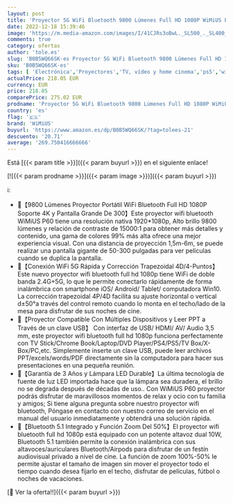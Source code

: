 ```yaml
---
layout: post
title: 'Proyector 5G WiFi Bluetooth 9800 Lúmenes Full HD 1080P WiMiUS Proyector 4K Soporte Ajuste 4D Función Zoom 50% Proyector WiFi Portátil Cine en Casa para Teléfono TV Stick/Box PS5 HDMI USB AV'
date: 2022-12-18 15:39:46
image: 'https://m.media-amazon.com/images/I/41CJRs3oBwL._SL500_._SL400_.jpg'
comments: true
category: ofertas
author: 'tole.es'
slug: 'B0B5WQ66SK-es Proyector 5G WiFi Bluetooth 9800 Lúmenes Full HD 1080P...'
sku: 'B0B5WQ66SK-es'
tags: [ 'Electrónica','Proyectores','TV, vídeo y home cinema','ps5','wimius','🇪🇸', ]
actualPrice: 218.05 EUR
currency: EUR
price: 218.05
comparePrice: 275.02 EUR
prodname: 'Proyector 5G WiFi Bluetooth 9800 Lúmenes Full HD 1080P WiMiUS Proyector 4K Soporte Ajuste 4D Función Zoom 50% Proyector WiFi Portátil Cine en Casa para Teléfono TV Stick/Box PS5 HDMI USB AV'
country: 'es'
flag: '🇪🇸'
brand: 'WiMiUS'
buyurl: 'https://www.amazon.es/dp/B0B5WQ66SK/?tag=tolees-21'
descuento: '20.71'
average: '269.750416666666'
---
```


Está [{{< param title >}}]({{< param buyurl >}}) en el siguiente enlace!

[![{{< param prodname >}}]({{< param image >}})]({{< param buyurl >}})

ℹ️:

- 💖【9800 Lúmenes Proyector Portátil WiFi Bluetooth Full HD 1080P Soporte 4K y Pantalla Grande De 300】Este proyector wifi bluetooth WiMiUS P60 tiene una resolución nativa 1920*1080p, Alto brillo 9800 lúmenes y relación de contraste de 15000:1 para obtener más detalles y contenido, una gama de colores 99% más alta ofrece una mejor experiencia visual. Con una distancia de proyección 1,5m-6m, se puede realizar una pantalla gigante de 50-300 pulgadas para ver películas cuando se duplica la pantalla.
- 💖【Conexión WiFi 5G Rápida y Corrección Trapezoidal 4D/4-Puntos】 Este nuevo proyector wifi bluetooth full hd 1080p tiene WiFi de doble banda 2.4G+5G, lo que le permite conectarlo rápidamente de forma inalámbrica con smartphone iOS/ Android/ Tablet/ computadora Win10. La corrección trapezoidal 4P/4D facilita su ajuste horizontal o vertical d±50°a través del control remoto cuando lo monta en el techo/lado de la mesa para disfrutar de sus noches de cine.
- 💖【Proyector Compatible Con Múltiples Dispositivos y Leer PPT a Través de un clave USB】 Con interfaz de USB/ HDMI/ AV/ Audio 3,5 mm, este proyector wifi bluetooth full hd 1080p funciona perfectamente con TV Stick/Chrome Book/Laptop/DVD Player/PS4/PS5/TV Box/X-Box/PC,etc. Simplemente inserte un clave USB, puede leer archivos PPT/excels/words/PDF directamente sin la computadora para hacer sus presentaciones en una pequeña reunión.
- 💖【Garantía de 3 Años y Lámpara LED Durable】La última tecnología de fuente de luz LED importada hace que la lámpara sea duradera, el brillo no se degrada después de décadas de uso.. Con WiMiUS P60 proyector podrás disfrutar de maravillosos momentos de relax y ocio con tu familia y amigos; Si tiene alguna pregunta sobre nuestro proyector wifi bluetooth, Póngase en contacto con nuestro correo de servicio en el manual del usuario inmediatamente y obtendrá una solución rápida.
- 💖【Bluetooth 5.1 Integrado y Función Zoom Del 50%】El proyector wifi bluetooth full hd 1080p está equipado con un potente altavoz dual 10W, Bluetooth 5.1 también permite la conexión inalámbrica con sus altavoces/auriculares Bluetooth/Airpods para disfrutar de un festín audiovisual privado a nivel de cine. La función de zoom 100%-50% le permite ajustar el tamaño de imagen sin mover el proyector todo el tiempo cuando desea fijarlo en el techo, disfrutar de películas, fútbol o noches de vacaciones.

[🛒 Ver la oferta!!]({{< param buyurl >}})
